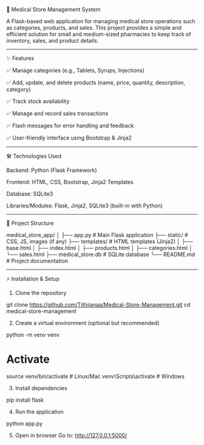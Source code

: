🏥 Medical Store Management System

A Flask-based web application for managing medical store operations such as categories, products, and sales.
This project provides a simple and efficient solution for small and medium-sized pharmacies to keep track of inventory, sales, and product details.


---

✨ Features

✅ Manage categories (e.g., Tablets, Syrups, Injections)

✅ Add, update, and delete products (name, price, quantity, description, category)

✅ Track stock availability

✅ Manage and record sales transactions

✅ Flash messages for error handling and feedback

✅ User-friendly interface using Bootstrap & Jinja2



---

🛠 Technologies Used

Backend: Python (Flask Framework)

Frontend: HTML, CSS, Bootstrap, Jinja2 Templates

Database: SQLite3

Libraries/Modules: Flask, Jinja2, SQLite3 (built-in with Python)



---

📂 Project Structure

medical_store_app/
│
├── app.py                  # Main Flask application
├── static/                 # CSS, JS, images (if any)
├── templates/              # HTML templates (Jinja2)
│   ├── base.html
│   ├── index.html
│   ├── products.html
│   ├── categories.html
│   └── sales.html
├── medical_store.db        # SQLite database
└── README.md               # Project documentation


---

⚡ Installation & Setup

1. Clone the repository



git clone https://github.com/Tithijanaa/Medical-Store-Management.git
cd medical-store-management

2. Create a virtual environment (optional but recommended)



python -m venv venv
# Activate
source venv/bin/activate   # Linux/Mac
venv\Scripts\activate      # Windows

3. Install dependencies



pip install flask

4. Run the application



python app.py

5. Open in browser
Go to: http://127.0.0.1:5000/
